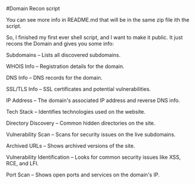 #Domain Recon script

You can see more info in README.md that will be in the same zip file ith the script. 


So, I finished my first ever shell script, and I want to make it public. It just recons the Domain and gives you some info:

Subdomains – Lists all discovered subdomains.

WHOIS Info – Registration details for the domain.

DNS Info – DNS records for the domain.

SSL/TLS Info – SSL certificates and potential vulnerabilities.

IP Address – The domain's associated IP address and reverse DNS info.

Tech Stack – Identifies technologies used on the website.

Directory Discovery – Common hidden directories on the site.

Vulnerability Scan – Scans for security issues on the live subdomains.

Archived URLs – Shows archived versions of the site.

Vulnerability Identification – Looks for common security issues like XSS, RCE, and LFI.

Port Scan – Shows open ports and services on the domain's IP.
